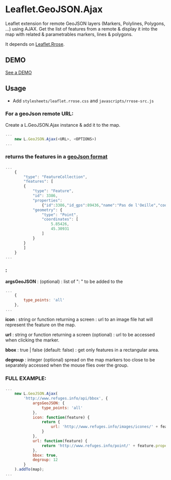 Leaflet.GeoJSON.Ajax
====================

Leaflet extension for remote GeoJSON layers (Markers, Polylines, Polygons, ...) using AJAX.
Get the list of features from a remote <URL> & display it into the map with related & parametrables markers, lines & polygons.

It depends on [Leaflet.Rrose](https://github.com/erictheise/rrose).

DEMO
----
[See a DEMO](http://dominique92.github.io/MyLeaflet/github.com/Dominique92/Leaflet.GeoJSON.Ajax/)

Usage
-----

* Add ``stylesheets/leaflet.rrose.css`` and ``javascripts/rrose-src.js``

### For a geoJson remote URL:
Create a L.GeoJSON.Ajax instance & add it to the map.

```javascript
...
	new L.GeoJSON.Ajax(<URL>, <OPTIONS>)
...
```

### <URL> returns the features in a [geoJson format](http://geojson.org/geojson-spec.html)
```javascript
...
	{
		"type": "FeatureCollection",
		"features": [
		{
			"type": "Feature",
			"id": 3386,
			"properties":
				{"id":3386,"id_gps":89436,"name":"Pas de l'Oeille","coord":{"long":"5.85426","lat":"45.30931","alt":2026},"type":{"id":3,"valeur":"point de passage","icone":"point-de-passage"},"places":{"name":"","valeur":0},"etat":{"id":null,"valeur":""},"date":{"derniere_modif":"2011-09-17 00:00:00"},"coms":{"nb":0}},
			"geometry": {
				"type": "Point",
				"coordinates": [
					5.85426,
					45.30931
				]
			}
		}
		]
	}
...
```

### <OPTIONS>:

**argsGeoJSON** : (optional) : list of "<args>: <value>" to be added to the <URL>
```javascript
...
	{
		type_points: 'all'
	},
...
```

**icon** : string or function returning a screen : url to an image file hat will represent the feature on the map.

**url** : string or function returning a screen (optional) : url to be accessed when clicking the marker.

**bbox** : true | false (default: false) : get only features in a rectangular area.

**degroup** : integer (optional) spread on the map markers too close to be separately accessed when the mouse flies over the group.

### FULL EXAMPLE:
```javascript
...
	new L.GeoJSON.Ajax(
		'http://www.refuges.info/api/bbox', {
			argsGeoJSON: {
				type_points: 'all'
			},
			icon: function(feature) {
				return {
					url: 'http://www.refuges.info/images/icones/' + feature.properties.type.icone + '.png'
				}
			},
			url: function(feature) {
				return 'http://www.refuges.info/point/' + feature.properties.id;
			},
			bbox: true,
			degroup: 12
		}
	).addTo(map);
...
```
